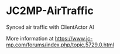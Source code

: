 # JC2MP-AirTraffic
Synced air traffic with ClientActor AI

More information at https://www.jc-mp.com/forums/index.php/topic,5729.0.html
